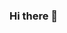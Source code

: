 ### Hi there 👋

<!--
**felippe-fernandes/felippe-fernandes** is a ✨ _special_ ✨ repository because its `README.md` (this file) appears on your GitHub profile.

Here are some ideas to get you started:

- 🔭 I’m currently studying software development at Trybe
- 🌱 I’m currently learning backend development
- 👯 I’m looking to collaborate on ...
- 🤔 I’m looking for help with ...
- 💬 Ask me about JavaScript, React, Css, Html ...
- ⚡ Fun fact: I have a bachelor's degree in communication so communication won't be a problem
-->
